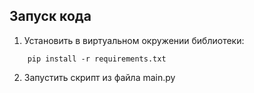 ## Запуск кода

1) Установить в виртуальном окружении библиотеки:
    
```
    pip install -r requirements.txt
```

2) Запустить скрипт из файла main.py
